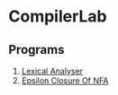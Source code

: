 # CompilerLab

## Programs

1. [Lexical Analyser](https://github.com/shibanmeledath/CompilerLab/blob/main/Lexical_analyser.c)
2. [Epsilon Closure Of NFA](https://github.com/shibanmeledath/CompilerLab/blob/main/epsilone_closure_of_NFA.c)

